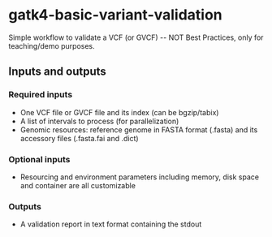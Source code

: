 # gatk4-basic-variant-validation
Simple workflow to validate a VCF (or GVCF) -- NOT Best Practices, only for teaching/demo purposes.

## Inputs and outputs 

### Required inputs

- One VCF file or GVCF file and its index (can be bgzip/tabix)
- A list of intervals to process (for parallelization)
- Genomic resources: reference genome in FASTA format (.fasta) and its accessory files (.fasta.fai and .dict)

### Optional inputs 

- Resourcing and environment parameters including memory, disk space and container are all customizable

### Outputs

- A validation report in text format containing the stdout

